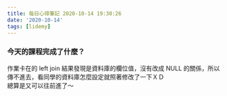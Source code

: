 ```yaml
---
title: 每日心得筆記 2020-10-14 19:30:26
date: '2020-10-14'
tags: [lidemy]
---
```


### 今天的課程完成了什麼？

作業卡在的 left join 結果發現是資料庫的欄位值，沒有改成 NULL 的關係，所以傳不進去，看同學的資料庫怎麼設定就照著修改了一下ＸＤ  
總算是又可以往前進了～
